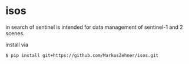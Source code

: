 # isos
in search of sentinel is intended for data management of sentinel-1 and 2 scenes.


install via

    $ pip install git+https://github.com/MarkusZehner/isos.git


